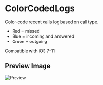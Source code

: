 # ColorCodedLogs
Color-code recent calls log based on call type.

- Red = missed
- Blue = incoming and answered
- Green = outgoing

Compatible with iOS 7-11

## Preview Image
![Preview](http://imgur.com/4XhHpkf.png)